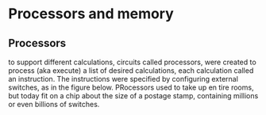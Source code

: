 # Processors and memory

## Processors

to support different calculations, circuits called processors, were created to process (aka execute) a list of desired calculations, each calculation called an instruction.
The instructions were specified by configuring external switches, as in the figure below. PRocessors used to take up en tire rooms, but today fit on a chip about the size of a postage stamp, containing millions or even billions of switches.
